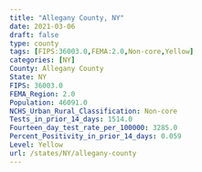 ```yaml
---
title: "Allegany County, NY"
date: 2021-03-06
draft: false
type: county
tags: [FIPS:36003.0,FEMA:2.0,Non-core,Yellow]
categories: [NY]
County: Allegany County
State: NY
FIPS: 36003.0
FEMA_Region: 2.0
Population: 46091.0
NCHS_Urban_Rural_Classification: Non-core
Tests_in_prior_14_days: 1514.0
Fourteen_day_test_rate_per_100000: 3285.0
Percent_Positivity_in_prior_14_days: 0.059
Level: Yellow
url: /states/NY/allegany-county
---
```



